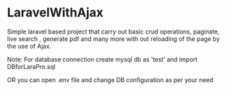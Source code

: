 # LaravelWithAjax
Simple laravel based project that carry out basic crud operations, paginate, live search , generate pdf and many more with out reloading of the page by the use of Ajax.

Note: For database connection create mysql db as 'test' and import DBforLaraPro.sql

OR you can open .env file and change DB configuration as per your need
